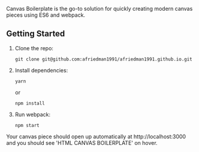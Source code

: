 Canvas Boilerplate is the go-to solution for quickly creating modern canvas pieces using ES6 and webpack.

## Getting Started

1.  Clone the repo:

        git clone git@github.com:afriedman1991/afriedman1991.github.io.git

2.  Install dependencies:

        yarn

    or

        npm install

3.  Run webpack:

        npm start

Your canvas piece should open up automatically at http://localhost:3000 and you should see 'HTML CANVAS BOILERPLATE' on hover.
